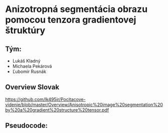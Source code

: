 #    Anizotropná segmentácia obrazu pomocou tenzora gradientovej štruktúry
 
## Tým:
- Lukáš Kladný
- Michaela Pekárová
- Ľubomír Rusnák

## Overview Slovak
https://github.com/lk495ir/Pocitacove-videnie/blob/master/Overview/Anisotropic%20image%20segmentation%20by%20a%20gradient%20structure%20tensor.pdf

## Pseudocode:



